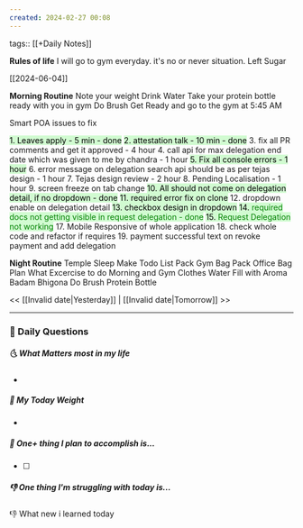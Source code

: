 ```yaml
---
created: 2024-02-27 00:08
---
```

tags:: [[+Daily Notes]]

**Rules of life**
I will go to gym everyday. it's no or never situation.
Left Sugar

[[2024-06-04]]

**Morning Routine**
Note your weight
Drink Water
Take your protein bottle ready with you in gym
Do Brush
Get Ready and go to the gym at 5:45 AM

Smart POA issues to fix

<mark style="background: #BBFABBA6;">1. Leaves apply - 5 min - done</mark>
<mark style="background: #BBFABBA6;">2. attestation talk - 10 min - done</mark>
3.  fix all PR comments and get it approved - 4 hour
4. call api for max delegation end date which was given to me by chandra - 1 hour
<mark style="background: #BBFABBA6;">5.  Fix all console errors - 1 hour</mark>
6. error message on delegation search api should be as per tejas design - 1 hour
7. Tejas design review - 2 hour
8. Pending Localisation - 1 hour
9. screen freeze on tab change
<mark style="background: #BBFABBA6;">10. All should not come on delegation detail, if no dropdown - done</mark>
<mark style="background: #BBFABBA6;">11. required error fix on clone</mark>
12. dropdown enable on delegation detail 
<mark style="background: #BBFABBA6;">13. checkbox design in dropdown</mark>
<mark style="background: #BBFABBA6;">14. <font style="color:green">required docs not getting visible in request delegation - done</font></mark>
<mark style="background: #BBFABBA6;">15. <font style="color:green">Request Delegation not working</font></mark>
17. Mobile Responsive of whole application
18. check whole code and refactor if requires
19. payment successful text on revoke payment and add delegation


**Night Routine**
Temple Sleep
Make Todo List
Pack Gym Bag
Pack Office Bag
Plan What Excercise to do
Morning and Gym Clothes
Water Fill with Aroma
Badam Bhigona
Do Brush
Protein Bottle


<< [[Invalid date|Yesterday]] | [[Invalid date|Tomorrow]] >>

---
### 📅 Daily Questions
##### 🌜 What Matters most in my life
- 

##### 🙌 My Today Weight
- 

##### 🚀 One+ thing I plan to accomplish is...
- [ ] 

##### 👎 One thing I'm struggling with today is...


👎 What new i learned today
